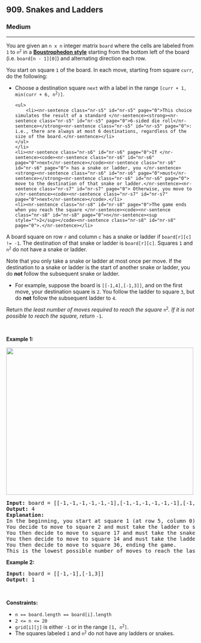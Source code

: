 <h2>909. Snakes and Ladders</h2><h3>Medium</h3><hr><div><p><nr-sentence class="nr-s0" id="nr-s0" page="0">You are given an </nr-sentence><code><nr-sentence class="nr-s0" id="nr-s0" page="0">n x n</nr-sentence></code><nr-sentence class="nr-s0" id="nr-s0" page="0"> integer matrix </nr-sentence><code><nr-sentence class="nr-s0" id="nr-s0" page="0">board</nr-sentence></code><nr-sentence class="nr-s0" id="nr-s0" page="0"> where the cells are labeled from </nr-sentence><code><nr-sentence class="nr-s0" id="nr-s0" page="0">1</nr-sentence></code><nr-sentence class="nr-s0" id="nr-s0" page="0"> to </nr-sentence><code><nr-sentence class="nr-s0" id="nr-s0" page="0">n</nr-sentence><sup style="">2</sup></code><nr-sentence class="nr-s0" id="nr-s0" page="0"> in a </nr-sentence><a href="https://en.wikipedia.org/wiki/Boustrophedon" target="_blank"><strong><nr-sentence class="nr-s0" id="nr-s0" page="0">Boustrophedon style</nr-sentence></strong></a><nr-sentence class="nr-s0" id="nr-s0" page="0"> starting from the bottom left of the board (i.e. </nr-sentence><code><nr-sentence class="nr-s0" id="nr-s0" page="0">board[n - 1][0]</nr-sentence></code><nr-sentence class="nr-s0" id="nr-s0" page="0">) and alternating direction each row.</nr-sentence></p>

<p><nr-sentence class="nr-s1" id="nr-s1" page="0">You start on square </nr-sentence><code><nr-sentence class="nr-s1" id="nr-s1" page="0">1</nr-sentence></code><nr-sentence class="nr-s1" id="nr-s1" page="0"> of the board.</nr-sentence><nr-sentence class="nr-s2" id="nr-s2" page="0"> In each move, starting from square </nr-sentence><code><nr-sentence class="nr-s2" id="nr-s2" page="0">curr</nr-sentence></code><nr-sentence class="nr-s2" id="nr-s2" page="0">, do the following:</nr-sentence></p>

<ul>
	<li>Choose a destination square <code><nr-sentence class="nr-s3" id="nr-s3" page="0">next</nr-sentence></code> with a label in the range <code><nr-sentence class="nr-s4" id="nr-s4" page="0">[curr + 1, min(curr + 6, n</nr-sentence><sup style="">2</sup><nr-sentence class="nr-s4" id="nr-s4" page="0">)]</nr-sentence></code>.

	<ul>
		<li><nr-sentence class="nr-s5" id="nr-s5" page="0">This choice simulates the result of a standard </nr-sentence><strong><nr-sentence class="nr-s5" id="nr-s5" page="0">6-sided die roll</nr-sentence></strong><nr-sentence class="nr-s5" id="nr-s5" page="0">: i.e., there are always at most 6 destinations, regardless of the size of the board.</nr-sentence></li>
	</ul>
	</li>
	<li><nr-sentence class="nr-s6" id="nr-s6" page="0">If </nr-sentence><code><nr-sentence class="nr-s6" id="nr-s6" page="0">next</nr-sentence></code><nr-sentence class="nr-s6" id="nr-s6" page="0"> has a snake or ladder, you </nr-sentence><strong><nr-sentence class="nr-s6" id="nr-s6" page="0">must</nr-sentence></strong><nr-sentence class="nr-s6" id="nr-s6" page="0"> move to the destination of that snake or ladder.</nr-sentence><nr-sentence class="nr-s7" id="nr-s7" page="0"> Otherwise, you move to </nr-sentence><code><nr-sentence class="nr-s7" id="nr-s7" page="0">next</nr-sentence></code>.</li>
	<li><nr-sentence class="nr-s8" id="nr-s8" page="0">The game ends when you reach the square </nr-sentence><code><nr-sentence class="nr-s8" id="nr-s8" page="0">n</nr-sentence><sup style="">2</sup></code><nr-sentence class="nr-s8" id="nr-s8" page="0">.</nr-sentence></li>
</ul>

<p><nr-sentence class="nr-s9" id="nr-s9" page="0">A board square on row </nr-sentence><code><nr-sentence class="nr-s9" id="nr-s9" page="0">r</nr-sentence></code><nr-sentence class="nr-s9" id="nr-s9" page="0"> and column </nr-sentence><code><nr-sentence class="nr-s9" id="nr-s9" page="0">c</nr-sentence></code><nr-sentence class="nr-s9" id="nr-s9" page="0"> has a snake or ladder if </nr-sentence><code><nr-sentence class="nr-s9" id="nr-s9" page="0">board[r][c] != -1</nr-sentence></code><nr-sentence class="nr-s9" id="nr-s9" page="0">.</nr-sentence><nr-sentence class="nr-s10" id="nr-s10" page="0"> The destination of that snake or ladder is </nr-sentence><code><nr-sentence class="nr-s10" id="nr-s10" page="0">board[r][c]</nr-sentence></code><nr-sentence class="nr-s11" id="nr-s11" page="0">. Squares </nr-sentence><code><nr-sentence class="nr-s11" id="nr-s11" page="0">1</nr-sentence></code><nr-sentence class="nr-s11" id="nr-s11" page="0"> and </nr-sentence><code><nr-sentence class="nr-s11" id="nr-s11" page="0">n</nr-sentence><sup style="">2</sup></code><nr-sentence class="nr-s11" id="nr-s11" page="0"> do not have a snake or ladder.</nr-sentence></p>

<p><nr-sentence class="nr-s12" id="nr-s12" page="0">Note that you only take a snake or ladder at most once per move.</nr-sentence><nr-sentence class="nr-s13" id="nr-s13" page="0"> If the destination to a snake or ladder is the start of another snake or ladder, you do </nr-sentence><strong><nr-sentence class="nr-s13" id="nr-s13" page="0">not</nr-sentence></strong><nr-sentence class="nr-s13" id="nr-s13" page="0"> follow the subsequent&nbsp;snake or ladder.</nr-sentence></p>

<ul>
	<li><nr-sentence class="nr-s14" id="nr-s14" page="0">For example, suppose the board is </nr-sentence><code><nr-sentence class="nr-s14" id="nr-s14" page="0">[[-1,4],[-1,3]]</nr-sentence></code><nr-sentence class="nr-s14" id="nr-s14" page="0">, and on the first move, your destination square is </nr-sentence><code><nr-sentence class="nr-s14" id="nr-s14" page="0">2</nr-sentence></code><nr-sentence class="nr-s14" id="nr-s14" page="0">.</nr-sentence><nr-sentence class="nr-s15" id="nr-s15" page="0"> You follow the ladder to square </nr-sentence><code><nr-sentence class="nr-s15" id="nr-s15" page="0">3</nr-sentence></code><nr-sentence class="nr-s15" id="nr-s15" page="0">, but do </nr-sentence><strong><nr-sentence class="nr-s15" id="nr-s15" page="0">not</nr-sentence></strong><nr-sentence class="nr-s15" id="nr-s15" page="0"> follow the subsequent ladder to </nr-sentence><code>4</code>.</li>
</ul>

<p><nr-sentence class="nr-s16" id="nr-s16" page="0">Return </nr-sentence><em><nr-sentence class="nr-s16" id="nr-s16" page="0">the least number of moves required to reach the square </nr-sentence></em><code><nr-sentence class="nr-s16" id="nr-s16" page="0">n</nr-sentence><sup style="">2</sup></code><em><nr-sentence class="nr-s16" id="nr-s16" page="0">. If it is not possible to reach the square, return </nr-sentence></em><code><nr-sentence class="nr-s16" id="nr-s16" page="0">-1</nr-sentence></code><nr-sentence class="nr-s16" id="nr-s16" page="0">.</nr-sentence></p>

<p>&nbsp;</p>
<p><strong><nr-sentence class="nr-s17" id="nr-s17" page="0">Example 1:</nr-sentence></strong></p>
<img alt="" src="https://assets.leetcode.com/uploads/2018/09/23/snakes.png" style="width: 500px; height: 394px;">
<pre><strong><nr-sentence class="nr-s18" id="nr-s18" page="0">Input:</nr-sentence></strong><nr-sentence class="nr-s18" id="nr-s18" page="0"> board = [[-1,-1,-1,-1,-1,-1],[-1,-1,-1,-1,-1,-1],[-1,-1,-1,-1,-1,-1],[-1,35,-1,-1,13,-1],[-1,-1,-1,-1,-1,-1],[-1,15,-1,-1,-1,-1]]
</nr-sentence><strong><nr-sentence class="nr-s18" id="nr-s18" page="0">Output:</nr-sentence></strong><nr-sentence class="nr-s18" id="nr-s18" page="0"> 4
</nr-sentence><strong><nr-sentence class="nr-s18" id="nr-s18" page="0">Explanation:</nr-sentence></strong><nr-sentence class="nr-s18" id="nr-s18" page="0"> 
In the beginning, you start at square 1 (at row 5, column 0).</nr-sentence><nr-sentence class="nr-s19" id="nr-s19" page="0">
You decide to move to square 2 and must take the ladder to square 15.</nr-sentence><nr-sentence class="nr-s20" id="nr-s20" page="0">
You then decide to move to square 17 and must take the snake to square 13.</nr-sentence><nr-sentence class="nr-s21" id="nr-s21" page="0">
You then decide to move to square 14 and must take the ladder to square 35.</nr-sentence><nr-sentence class="nr-s22" id="nr-s22" page="0">
You then decide to move to square 36, ending the game.</nr-sentence><nr-sentence class="nr-s23" id="nr-s23" page="0">
This is the lowest possible number of moves to reach the last square, so return 4.</nr-sentence>
</pre>

<p><strong><nr-sentence class="nr-s24" id="nr-s24" page="0">Example 2:</nr-sentence></strong></p>

<pre><strong><nr-sentence class="nr-s25" id="nr-s25" page="0">Input:</nr-sentence></strong><nr-sentence class="nr-s25" id="nr-s25" page="0"> board = [[-1,-1],[-1,3]]
</nr-sentence><strong><nr-sentence class="nr-s25" id="nr-s25" page="0">Output:</nr-sentence></strong><nr-sentence class="nr-s25" id="nr-s25" page="0"> 1</nr-sentence>
</pre>

<p>&nbsp;</p>
<p><strong><nr-sentence class="nr-s26" id="nr-s26" page="0">Constraints:</nr-sentence></strong></p>

<ul>
	<li><code><nr-sentence class="nr-s27" id="nr-s27" page="0">n == board.length == board[i].length</nr-sentence></code></li>
	<li><code><nr-sentence class="nr-s28" id="nr-s28" page="0">2 &lt;= n &lt;= 20</nr-sentence></code></li>
	<li><code><nr-sentence class="nr-s29" id="nr-s29" page="0">grid[i][j]</nr-sentence></code><nr-sentence class="nr-s29" id="nr-s29" page="0"> is either </nr-sentence><code><nr-sentence class="nr-s29" id="nr-s29" page="0">-1</nr-sentence></code><nr-sentence class="nr-s29" id="nr-s29" page="0"> or in the range </nr-sentence><code><nr-sentence class="nr-s29" id="nr-s29" page="0">[1, n</nr-sentence><sup style="">2</sup><nr-sentence class="nr-s29" id="nr-s29" page="0">]</nr-sentence></code>.</li>
	<li><nr-sentence class="nr-s30" id="nr-s30" page="0">The squares labeled </nr-sentence><code><nr-sentence class="nr-s30" id="nr-s30" page="0">1</nr-sentence></code><nr-sentence class="nr-s30" id="nr-s30" page="0"> and </nr-sentence><code><nr-sentence class="nr-s30" id="nr-s30" page="0">n</nr-sentence><sup style="">2</sup></code><nr-sentence class="nr-s30" id="nr-s30" page="0"> do not have any ladders or snakes.</nr-sentence></li>
</ul>
</div>